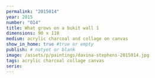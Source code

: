 ```yaml
---
permalink: "2015014"
year: 2015
number: "014"
title: What grows on a bukit wall 1
dimensions: 90 x 110
medium: acrylic charcoal and collage on canvas
show_in_home: true #true or empty
publish: # notyet or blank
image: /assets/p/paintings/davina-stephens-2015014.jpg
tags: acrylic charcoal collage canvas
serie:
---
```

